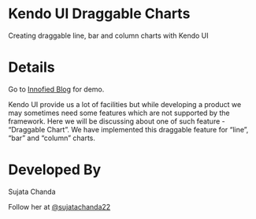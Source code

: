 Kendo UI Draggable Charts
====================

Creating draggable line, bar and column charts with Kendo UI




Details
====================

Go to <a target="_blank" href="http://innofied.com/kendo-ui-draggable-chart">Innofied Blog</a> for demo.

Kendo UI provide us a lot of facilities but while developing a product we may sometimes
 need some features which are not supported by the framework. Here we will be discussing
 about one of such feature - “Draggable Chart”. We have implemented this draggable feature
 for “line”, “bar” and “column” charts.



Developed By
====================

Sujata Chanda

Follow her at <a target="_blank" href="https://twitter.com/sujatachanda22">@sujatachanda22</a>
